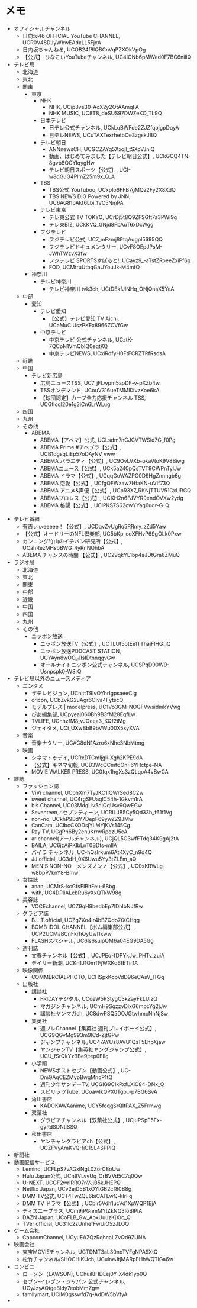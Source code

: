 # メモ

- オフィシャルチャンネル
  - 日向坂46 OFFICIAL YouTube CHANNEL, UCR0V48DJyWbwEAdxLL5FjxA
  - 日向坂ちゃんねる, UCOB24f8lQBCnVqPZXOkVpOg
  - 【公式】 ひなこいYouTubeチャンネル, UC4IONb6pMWed0F7BC6niliQ
- テレビ局
  - 北海道
  - 東北
  - 関東
    - 東京
      - NHK
        - NHK, UCip8ve30-AoX2y2OtAAmqFA
        - NHK MUSIC, UC8T8_deSUS97DWZeKO_TL9Q
      - 日本テレビ
        - 日テレ公式チャンネル, UCkLqBWFde2ZJZfqojgpDqyA
        - 日テレNEWS, UCuTAXTexrhetbOe3zgskJBQ
      - テレビ朝日
        - ANNnewsCH, UCGCZAYq5Xxojl_tSXcVJhiQ
        - 動画、はじめてみました【テレビ朝日公式】, UCkGCQ4TN-8gvb8QCYIqygHw
        - テレビ朝日スポーツ【公式】, UCI-w8qGuG4PlmZ25m9x_Q_A
      - TBS
        - TBS公式 YouTuboo, UCxpIo6FFB7gMQz2Fy2X8XdQ
        - TBS NEWS DIG Powered by JNN, UC6AG81pAkf6Lbi_1VC5NmPA
      - テレビ東京
        - テレ東公式 TV TOKYO, UCrDj5t8Q9ZFSGft7a3PWl9g
        - テレ東BIZ, UCkKVQ_GNjd8FbAuT6xDcWgg
      - フジテレビ
        - フジテレビ公式, UC7_mFzmj89tqAqgpl5695QQ
        - フジテレビドキュメンタリー, UCvF8OEpJPsM-JWhTWzvX3fw
        - フジテレビ SPORTSすぽると!, UCayz9\_-aTstZRoeeZxiPf6g
        - FOD, UCMtruUtbqGaUYouJk-M4mfQ
    - 神奈川
      - テレビ神奈川
        - テレビ神奈川 tvk3ch, UCtDEkfJlNHq_ONjQnsX5YeA
  - 中部
    - 愛知
      - テレビ愛知
        - 【公式】テレビ愛知 TV Aichi, UCaMuCIUszPKEx8966ZCVfGw
      - 中京テレビ
        - 中京テレビ 公式チャンネル, UCztK-7QCpN1VmQblQ0eqtKQ
        - 中京テレビNEWS, UCxiRdfyH0FtFCRZTRfRsdsA
  - 近畿
  - 中国
    - テレビ新広島
      - 広島ニュースTSS, UC7_jFLwpm5apDF-v-pXZb4w
      - TSSオンデマンド, UCouV316ueTMMIlXvzKoe6kA
      - 【球団認定】カープ全力応援チャンネル TSS, UCGtlcql20e1g3iCn6LrWLug
  - 四国
  - 九州
  - その他
    - ABEMA
      - ABEMA【アベマ】公式, UCLsdm7nCJCVTWSid7G_f0Pg
      - ABEMA Prime #アベプラ【公式】, UCB1dgsqLiEp57oDAyNV_vww
      - ABEMA バラエティ【公式】, UC9OvLVXb-okaVtoK9V8Biwg
      - ABEMAニュース【公式】, UCk5a240pQsTVT9CWPnTyIJw
      - ABEMA ドラマ【公式】, UCqqGoWAZPC0D9HgZnnngb6g
      - ABEMA 恋愛【公式】, UCfgQFWzaw7HfaKN-uVIf73Q
      - ABEMA アニメ&声優【公式】, UCpR3X7_RKNjTTUV51CxURGQ
      - ABEMAプロレス【公式】, UCKH2n6FJVYR9endOVXw2ydg
      - ABEMA 格闘【公式】, UClPKS7S62cwYYaq6udr-G-Q
      -
- テレビ番組
  - 有吉ぃぃeeeee！【公式】, UCDqvZvUgRq5RRmy_zZd5Yaw
  - 【公式】オードリーのNFL倶楽部, UC5bKp_ooXFHvP69gOLk0Pxw
  - カンニング竹山のイチバン研究所【公式】, UCahRezMHsbBWG_4yRnNQhbA
  - ABEMA チャンスの時間 【公式】, UC29qkYL1bp4aJDtGra8ZMuQ
- ラジオ局
  - 北海道
  - 東北
  - 関東
  - 中部
  - 近畿
  - 中国
  - 四国
  - 九州
  - その他
    - ニッポン放送
      - ニッポン放送TV【公式】, UCTLUf5otEetTThajFlHG_iQ
      - ニッポン放送PODCAST STATION, UCYAyn8wOO_JIsIDtnnqgvGw
      - オールナイトニッポン公式チャンネル, UCSPqD90W9-Usnpspk0-W8rQ
- テレビ局以外のニュースメディア
  - エンタメ
    - ザテレビジョン, UCnittT9IvOYhrIgpsaeeClg
    - oricon, UCbZvkG2uAgr6Oiva4FytscQ
    - モデルプレス | modelpress, UC1Vo3GM-NOGFVwsidmkYVwg
    - ぴあ編集部, UCpyeaj060Bh9B3fM28EqfLw
    - TVLIFE, UChhzfM8_vJOeea3_KQf2iMg
    - ジェイタメ, UCi_UXwBbB9bVWu00X5xyXVA
  - 音楽
    - 音楽ナタリー, UCAG8dN1Azro6xNhc3NbMtmg
  - 映画
    - シネマトゥデイ, UCRxDTCmIjgli-Xgh2KPE9dA
    - 【公式】キネマ旬報, UCB3WcQCmf6OnF6YHctpe-NA
    - MOVIE WALKER PRESS, UC0fqx1hgXs3zQLqoA4vBwCA
- 雑誌
  - ファッション誌
    - ViVi channel, UCphXm7TyJKC1IQWrSed8C2w
    - sweet channel, UC4rgSFUaqlC54h-1Gkvm1rA
    - bis Channel, UC03MdgLiv5djOqUsv9QwEGw
    - Seventeen／セブンティーン, UCRILJB5Cy5Qd33h_f61f1Vg
    - non-no, UCkhP9BdY7DepF69ywZZ9JMw
    - CanCam, UCibcCKODsjYLMYjKVs145Cg
    - Ray TV, UCgPn6By2enuKrrwRpczU5cA
    - ar channel(アールチャンネル), UCjQL5O3wfFTdq34K9gAj2tA
    - BAILA, UC6jzAiPKIbLnT0BDts-mIlA
    - バイラ チャンネル, UC-hQsIrkum6AtKXyC_n9d4Q
    - JJ official, UC3dH_0X6Uwu5Yy3tZLEm_aQ
    - MEN'S NON-NO　メンズノンノ【公式】, UC0sKRWLg-w8bpP7knY8-Bmw
  - 女性誌
    - anan, UCMrS-kcGfsEIBltFeu-6Bbg
    - with, UC4DPIiALcbRu6yXxQTkW98g
  - 美容誌
    - VOCEchannel, UCZ9qH9bedbEp7IDhlbNJfRw
  - グラビア誌
    - B.L.T.official, UCZg7Xo4Ir4bB7Qdo7tXCHqg
    - BOMB IDOL CHANNEL【ボム編集部公式】, UCP2UCMaBCnFkrhQyUwI1xww
    - FLASHスペシャル, UC6ls6suipQM6a04EG9DA5Gg
  - 週刊誌
    - 文春チャンネル【公式】, UCJPEq-fDPYkJw_PHTv_zuiA
    - デイリー新潮, UCKh1J1QmTFjWXKq6fETir1A
  - 映像関係
    - COMMERCIALPHOTO, UCHSpxKopVdD96eCAsV_ITGg
  - 出版社
    - 講談社
      - FRIDAYデジタル, UCoeW5P3tygC3kZayFkLUlzQ
      - マガジンチャンネル, UCmH9SgzzvDlxG6mpcYg2jJw
      - 講談社ヤンマガch, UC8dwPSQ5DOJGtwhmcNhNjSw
    - 集英社
      - 週プレChannel【集英社 週刊プレイボーイ公式】, UCG9QGvMg993m9lCd-ZjtGPw
      - ジャンプチャンネル, UC47AYUs8AVU1QsT5LhpXjaw
      - ヤンジャンTV【集英社ヤングジャンプ公式】, UCU_fSrQkYzBBe9jtep0EIIg
    - 小学館
      - NEWSポストセブン【動画公式】, UC-DmGAqCEZMypBwgMncP1tQ
      - 週刊少年サンデーTV, UCGIG9CIkPxfLXiC84-DNx_Q
      - スピリッツTube, UCoawlkQPX0Tgp\_-p7BG6SvA
    - 角川書店
      - KADOKAWAanime, UCY5fcqgSrQItPAX_Z5Frmwg
    - 双葉社
      - グラビアチャンネル【双葉社公式】, UCjuPSpE5Fx-gyRdSDNtlSSQ
    - 秋田書店
      - ヤンチャングラビアch【公式】, UCZFVyAraKVQHiC1SL4SPPIQ
- 新聞社
- 動画配信サービス
  - Lemino, UCFLpS7vAGxlNgL0ZorC8oUw
  - Hulu Japan公式, UCh9VLvvUq_OrBVVd5C7q0Qw
  - U-NEXT, UCGF2wrIRRO7nVJjB5kJHEPQ
  - Netflix Japan, UCv2ejD5B1xOYtGB2cf80B8g
  - DMM TV公式, UCT4TwZQE6biCATLwQ-kIrFg
  - DMM TV ドラマ【公式】, UCbir5Vdh1ucVd1XpWQP1EjA
  - ディズニープラス, UCm9iPGnmMYtZkNQ3IoBIPIA
  - DAZN Japan, UCoFLB_Gw_AoxUuuzKjXrc_Q
  - TVer official, UC31lc2zUnhefFwUiO5zJLOQ
- ゲーム会社
  - CapcomChannel, UCyuEAZQzRqhcaLZvQd9ZUNA
- 映画会社
  - 東宝MOVIEチャンネル, UCTDMT3aL30noTVFgNPA9XtQ
  - 松竹チャンネル/SHOCHIKUch, UCulneJtjMARpEHhWQTlGa6w
- コンビニ
  - ローソン（LAWSON), UChuil8HDEej0Y-X4dk1yp0Q
  - セブン‐イレブン・ジャパン 公式チャンネル, UCyJzyAQtgeBIdy7eobMmZgw
  - familymart, UCIM0gsswfd7q-AdDW5bVfyA
-
